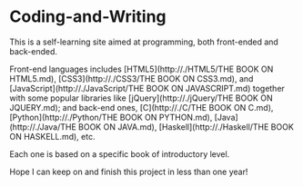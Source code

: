 # Coding-and-Writing

This is a self-learning site aimed at programming, both front-ended and back-ended. 

Front-end languages includes [HTML5](http://./HTML5/THE BOOK ON HTML5.md), [CSS3](http://./CSS3/THE BOOK ON CSS3.md), 
and [JavaScript](http://./JavaScript/THE BOOK ON JAVASCRIPT.md) together with some popular libraries like 
[jQuery](http://./jQuery/THE BOOK ON JQUERY.md); 
and back-end ones, [C](http://./C/THE BOOK ON C.md), [Python](http://./Python/THE BOOK ON PYTHON.md), 
[Java](http://./Java/THE BOOK ON JAVA.md), [Haskell](http://./Haskell/THE BOOK ON HASKELL.md), etc.

Each one is based on a specific book of introductory level.

Hope I can keep on and finish this project in less than one year!
